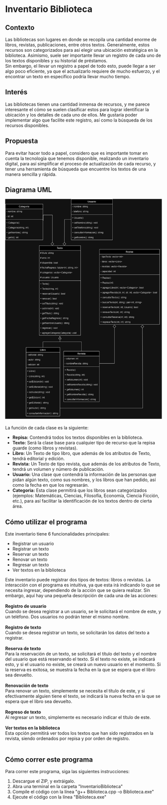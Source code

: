 # Inventario Biblioteca
## Contexto
Las bibliotecas son lugares en donde se recopila una cantidad enorme de libros, revistas, publicaciones, entre otros textos. Generalmente, estos recursos son categorizados para así elegir una ubicación estratégica en la biblioteca. Asimismo, suele ser importante llevar un registro de cada uno de los textos disponibles y su historial de préstamos.<br>
Sin embargo, el llevar un registro a papel de todo esto, puede llegar a ser algo poco eficiente, ya que el actualizarlo requiere de mucho esfuerzo, y el encontrar un texto en específico podría llevar mucho tiempo.

## Interés
Las bibliotecas tienen una cantidad inmensa de recursos, y me parece interesante el cómo se suelen clasificar estos para lograr identificar la ubicación y los detalles de cada uno de ellos. Me gustaría poder implementar algo que facilite este registro, así como la búsqueda de los recursos disponibles.

## Propuesta
Para evitar hacer todo a papel, considero que es importante tomar en cuenta la tecnología que tenemos disponible, realizando un inventario digital, para así simplificar el proceso de actualización de cada recurso, y tener una herramienta de búsqueda que encuentre los textos de una manera sencilla y rápida.

## Diagrama UML
![Diagrama](UML/Diagrama.jpg)<br><br>
La función de cada clase es la siguiente:
* **Repisa:** Contendrá todos los textos disponibles en la biblioteca.
* **Texto:** Será la clase base para cualquier tipo de recurso que la repisa guarde (como libros y revistas).
* **Libro:** Un Texto de tipo libro, que además de los atributos de Texto, tendrá editorial y edición.
* **Revista:** Un Texto de tipo revista, que además de los atributos de Texto, tendrá un volumen y número de publicación.
* **Usuario:** Una clase que contendrá la información de las personas que pidan algún texto, como sus nombres, y los libros que han pedido, así como la fecha en que los regresarán.
* **Categoria:** Esta clase permitirá que los libros sean categorizados (ejemplos: Matemáticas, Ciencias, Filosofía, Economía, Ciencia Ficción, etc.), para así facilitar la identificación de los textos dentro de cierta área.

## Cómo utilizar el programa
Este inventario tiene 6 funcionalidades principales:
* Registrar un usuario
* Registrar un texto
* Reservar un texto
* Renovar un texto
* Regresar un texto
* Ver textos en la biblioteca

Este inventario puede registrar dos tipos de textos: libros o revistas. La interacción con el programa es intuitiva, ya que esta irá indicando lo que se necesita ingresar, dependiendo de la acción que se quiera realizar. Sin embargo, aquí hay una pequeña descripción de cada una de las acciones:
<br><br>
**Registro de usuario**<br>
Cuando se desea registrar a un usuario, se le solicitará el nombre de este, y un teléfono. Dos usuarios no podrán tener el mismo nombre.
<br><br>
**Registro de texto**<br>
Cuando se desea registrar un texto, se solicitarán los datos del texto a registrar.
<br><br>
**Reserva de texto**<br>
Para la reservación de un texto, se solicitará el título del texto y el nombre del usuario que está reservando el texto. Si el texto no existe, se indicará esto, y si el usuario no existe, se creará un nuevo usuario en el momento. Si la reserva es exitosa, se muestra la fecha en la que se espera que el libro sea devuelto.
<br><br>
**Renovación de texto**<br>
Para renovar un texto, simplemente se necesita el título de este, y si efectivamente alguien tiene el texto, se indicará la nueva fecha en la que se espera que el libro sea devuelto.
<br><br>
**Regreso de texto**<br>
Al regresar un texto, simplemente es necesario indicar el título de este.
<br><br>
**Ver textos en la biblioteca**<br>
Esta opción permitirá ver todos los textos que han sido registrados en la revista, siendo ordenados por repisa y por orden de registro.
<br><br>

## Cómo correr este programa
Para correr este programa, siga las siguientes instrucciones:
1. Descargue el ZIP, y extráigalo.
2. Abra una terminal en la carpeta "InventarioBiblioteca"
3. Compile el código con la línea "g++ Biblioteca.cpp -o Biblioteca.exe"
4. Ejecute el código con la línea "Biblioteca.exe"